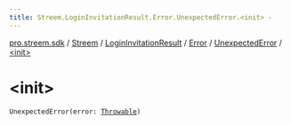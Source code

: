 ```yaml
---
title: Streem.LoginInvitationResult.Error.UnexpectedError.<init> - 
---
```


[pro.streem.sdk](../../../../index.html) / [Streem](../../../index.html) / [LoginInvitationResult](../../index.html) / [Error](../index.html) / [UnexpectedError](index.html) / [&lt;init&gt;](./-init-.html)

# &lt;init&gt;

`UnexpectedError(error: `[`Throwable`](https://kotlinlang.org/api/latest/jvm/stdlib/kotlin/-throwable/index.html)`)`